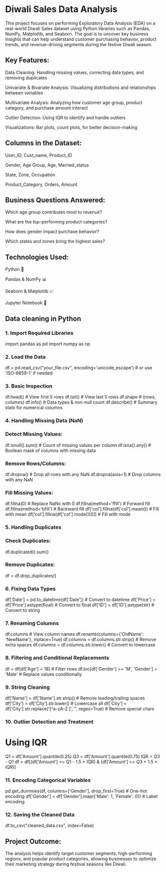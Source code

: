 # Diwali Sales Data Analysis
This project focuses on performing Exploratory Data Analysis (EDA) on a real-world Diwali Sales dataset using Python libraries such as Pandas, NumPy, Matplotlib, and Seaborn. The goal is to uncover key business insights that can help understand customer purchasing behavior, product trends, and revenue-driving segments during the festive Diwali season.

## Key Features:
Data Cleaning: Handling missing values, correcting data types, and removing duplicates

Univariate & Bivariate Analysis: Visualizing distributions and relationships between variables

Multivariate Analysis: Analyzing how customer age group, product category, and purchase amount interact

Outlier Detection: Using IQR to identify and handle outliers

Visualizations: Bar plots, count plots, for better decision-making

## Columns in the Dataset:
User_ID, Cust_name, Product_ID

Gender, Age Group, Age, Married_status

State, Zone, Occupation

Product_Category, Orders, Amount

## Business Questions Answered:
Which age group contributes most to revenue?

What are the top-performing product categories?

How does gender impact purchase behavior?

Which states and zones bring the highest sales?

## Technologies Used:
Python 🐍

Pandas & NumPy 📊

Seaborn & Matplotlib 📈

Jupyter Notebook 📘

## Data cleaning in Python

### 1. Import Required Libraries

import pandas as pd
import numpy as np

### 2. Load the Data

df = pd.read_csv("your_file.csv", encoding='unicode_escape')  # or use 'ISO-8859-1' if needed

### 3. Basic Inspection

df.head()        # View first 5 rows
df.tail()        # View last 5 rows
df.shape         # (rows, columns)
df.info()        # Data types & non-null count
df.describe()    # Summary stats for numerical columns

### 4. Handling Missing Data (NaN)
### Detect Missing Values:

df.isnull().sum()           # Count of missing values per column
df.isna().any()             # Boolean mask of columns with missing data

### Remove Rows/Columns:

df.dropna()                 # Drop all rows with any NaN
df.dropna(axis=1)          # Drop columns with any NaN

### Fill Missing Values:

df.fillna(0)                              # Replace NaNs with 0
df.fillna(method='ffill')                 # Forward fill
df.fillna(method='bfill')                 # Backward fill
df['col'].fillna(df['col'].mean())        # Fill with mean
df['col'].fillna(df['col'].mode()[0])     # Fill with mode
### 5. Handling Duplicates
### Check Duplicates:

df.duplicated().sum()

### Remove Duplicates:

df = df.drop_duplicates()

### 6. Fixing Data Types

df['Date'] = pd.to_datetime(df['Date'])         # Convert to datetime
df['Price'] = df['Price'].astype(float)         # Convert to float
df['ID'] = df['ID'].astype(str)                 # Convert to string

### 7. Renaming Columns

df.columns                                       # View column names
df.rename(columns={'OldName': 'NewName'}, inplace=True)
df.columns = df.columns.str.strip()             # Remove extra spaces
df.columns = df.columns.str.lower()             # Convert to lowercase

### 8. Filtering and Conditional Replacements

df = df[df['Age'] > 18]                          # Filter rows
df.loc[df['Gender'] == 'M', 'Gender'] = 'Male'   # Replace values conditionally

### 9. String Cleaning

df['Name'] = df['Name'].str.strip()              # Remove leading/trailing spaces
df['City'] = df['City'].str.lower()              # Lowercase all
df['City'] = df['City'].str.replace('[^a-zA-Z ]', '', regex=True)  # Remove special chars

### 10. Outlier Detection and Treatment

# Using IQR
Q1 = df['Amount'].quantile(0.25)
Q3 = df['Amount'].quantile(0.75)
IQR = Q3 - Q1
df = df[(df['Amount'] >= Q1 - 1.5 * IQR) & (df['Amount'] <= Q3 + 1.5 * IQR)]

### 11. Encoding Categorical Variables

pd.get_dummies(df, columns=['Gender'], drop_first=True)         # One-hot encoding
df['Gender'] = df['Gender'].map({'Male': 1, 'Female': 0})       # Label encoding

### 12. Saving the Cleaned Data

df.to_csv("cleaned_data.csv", index=False)

## Project Outcome:
The analysis helps identify target customer segments, high-performing regions, and popular product categories, allowing businesses to optimize their marketing strategy during festival seasons like Diwali.
